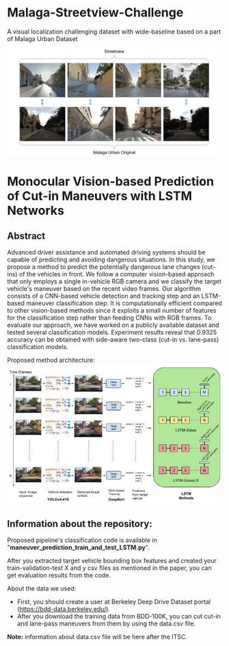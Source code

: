 # Malaga-Streetview-Challenge
A visual localization challenging dataset with wide-baseline based on a part of Malaga Urban Dataset

![pipeline](https://github.com/ibrahimcinaroglu/Malaga-Streetview-Challenge/blob/cb6e6ad6205878dc35bbe6adc2fb79b0d0cbe131/Streetview_Original_Samples.png?raw=true)

# Monocular Vision-based Prediction of Cut-in Maneuvers with LSTM Networks

## Abstract
Advanced driver assistance and automated driving systems should be capable of predicting and avoiding
dangerous situations. 
In this study, we propose a method to predict the potentially dangerous lane changes (cut-ins) of the vehicles in front.
We follow a computer vision-based approach that only employs a single in-vehicle RGB camera and we classify the target vehicle's maneuver based on the recent video frames. 
Our algorithm consists of a CNN-based vehicle detection and tracking step and an LSTM-based maneuver classification step.
It is computationally efficient compared to other vision-based methods since it exploits a small number of features for the classification step rather than feeding CNNs with RGB frames.
To evaluate our approach, we have worked on a publicly available dataset and tested several classification models.
Experiment results reveal that 0.9325 accuracy can be obtained with side-aware two-class (cut-in vs. lane-pass) classification models.

Proposed method architecture:
![pipeline](https://github.com/ynalcakan/cut-in-maneuver-prediction/blob/main/figures/pipeline_v5.png?raw=true)

## Information about the repository:

Proposed pipeline's classification code is available in "**maneuver_prediction_train_and_test_LSTM.py**".

After you extracted target vehicle bounding box features and created your train-validation-test X and y csv files as mentioned in the paper, you can get evaluation results from the code.

About the data we used:<br/>

 - First, you should create a user at Berkeley Deep Drive Dataset portal (https://bdd-data.berkeley.edu/).
 - After you download the training data from BDD-100K, you can cut cut-in and lane-pass maneuvers from them by using the data.csv file.

**Note:** information about data.csv file will be here after the ITSC.
